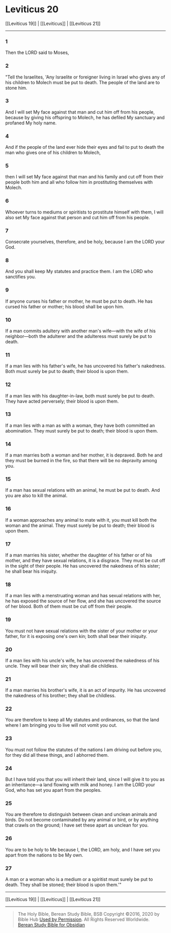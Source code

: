# Leviticus 20

[[Leviticus 19]] | [[Leviticus]] | [[Leviticus 21]]

---

### 1
Then the LORD said to Moses,

### 2
"Tell the Israelites, 'Any Israelite or foreigner living in Israel who gives any of his children to Molech must be put to death. The people of the land are to stone him.

### 3
And I will set My face against that man and cut him off from his people, because by giving his offspring to Molech, he has defiled My sanctuary and profaned My holy name.

### 4
And if the people of the land ever hide their eyes and fail to put to death the man who gives one of his children to Molech,

### 5
then I will set My face against that man and his family and cut off from their people both him and all who follow him in prostituting themselves with Molech.

### 6
Whoever turns to mediums or spiritists to prostitute himself with them, I will also set My face against that person and cut him off from his people.

### 7
Consecrate yourselves, therefore, and be holy, because I am the LORD your God.

### 8
And you shall keep My statutes and practice them. I am the LORD who sanctifies you.

### 9
If anyone curses his father or mother, he must be put to death. He has cursed his father or mother; his blood shall be upon him.

### 10
If a man commits adultery with another man's wife—with the wife of his neighbor—both the adulterer and the adulteress must surely be put to death.

### 11
If a man lies with his father's wife, he has uncovered his father's nakedness. Both must surely be put to death; their blood is upon them.

### 12
If a man lies with his daughter-in-law, both must surely be put to death. They have acted perversely; their blood is upon them.

### 13
If a man lies with a man as with a woman, they have both committed an abomination. They must surely be put to death; their blood is upon them.

### 14
If a man marries both a woman and her mother, it is depraved. Both he and they must be burned in the fire, so that there will be no depravity among you.

### 15
If a man has sexual relations with an animal, he must be put to death. And you are also to kill the animal.

### 16
If a woman approaches any animal to mate with it, you must kill both the woman and the animal. They must surely be put to death; their blood is upon them.

### 17
If a man marries his sister, whether the daughter of his father or of his mother, and they have sexual relations, it is a disgrace. They must be cut off in the sight of their people. He has uncovered the nakedness of his sister; he shall bear his iniquity.

### 18
If a man lies with a menstruating woman and has sexual relations with her, he has exposed the source of her flow, and she has uncovered the source of her blood. Both of them must be cut off from their people.

### 19
You must not have sexual relations with the sister of your mother or your father, for it is exposing one's own kin; both shall bear their iniquity.

### 20
If a man lies with his uncle's wife, he has uncovered the nakedness of his uncle. They will bear their sin; they shall die childless.

### 21
If a man marries his brother's wife, it is an act of impurity. He has uncovered the nakedness of his brother; they shall be childless.

### 22
You are therefore to keep all My statutes and ordinances, so that the land where I am bringing you to live will not vomit you out.

### 23
You must not follow the statutes of the nations I am driving out before you, for they did all these things, and I abhorred them.

### 24
But I have told you that you will inherit their land, since I will give it to you as an inheritance—a land flowing with milk and honey. I am the LORD your God, who has set you apart from the peoples.

### 25
You are therefore to distinguish between clean and unclean animals and birds. Do not become contaminated by any animal or bird, or by anything that crawls on the ground; I have set these apart as unclean for you.

### 26
You are to be holy to Me because I, the LORD, am holy, and I have set you apart from the nations to be My own.

### 27
A man or a woman who is a medium or a spiritist must surely be put to death. They shall be stoned; their blood is upon them.'"

---

[[Leviticus 19]] | [[Leviticus]] | [[Leviticus 21]]

---

> The Holy Bible, Berean Study Bible, BSB
> Copyright &copy;2016, 2020 by Bible Hub
> [Used by Permission](https://berean.bible/terms.htm). All Rights Reserved Worldwide.
> [Berean Study Bible for Obsidian](https://github.com/gapmiss/berean-study-bible-for-obsidian)</small>


